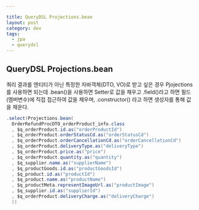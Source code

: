```yaml
---

title: QueryDSL Projections.bean
layout: post 
category: dev 
tags: 
  - jpa
  - querydsl
---
```


QueryDSL Projections.bean
---------------------------------------------

쿼리 결과를 엔티티가 아닌 특정한 자바객체(DTO, VO)로 받고 싶은 경우 Pjojections를 사용하면 되는데 .bean()을 사용하면 Setter로 값을 채우고 .field()라고 하면 필드(멤버변수)에 직접 접근하여 값을 채우며, .constructor() 라고 하면 생성자를 통해 값을 채운다.

```java
.select(Projections.bean(
  OrderRefundProcDTO_orderProduct_info.class
  , $q_orderProduct.id.as("orderProductId")
  , $q_orderProduct.orderStatusCd.as("orderStatusCd")
  , $q_orderProduct.orderCancellationCd.as("orderCancellationCd")
  , $q_orderProduct.deliveryType.as("deliveryType")
  , $q_orderProduct.price.as("price")
  , $q_orderProduct.quantity.as("quantity")
  , $q_supplier.name.as("supplierName")
  , $q_productGoods.id.as("productGoodsId")
  , $q_product.id.as("productId")
  , $q_product.name.as("productName")
  , $q_productMeta.representImageUrl.as("productImage")
  , $q_supplier.id.as("supplierId")
  , $q_orderProduct.deliveryCharge.as("deliveryCharge")
  ))
```